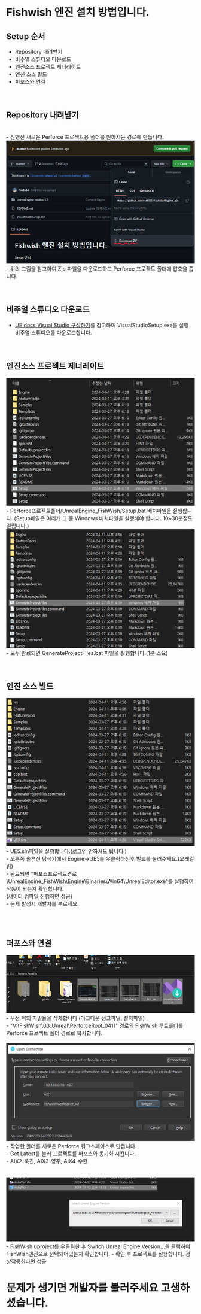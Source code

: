 # Fishwish 엔진 설치 방법입니다.

## **Setup 순서**<br>
- Repository 내려받기
- 비주얼 스튜디오 다운로드
- 엔진소스 프로젝트 제너레이트
- 엔진 소스 빌드
- 퍼포스와 연결
<br/><br/><br/>

## **Repository 내려받기**
<br>
- 진행전 새로운 Perforce 프로젝트용 폴더를 원하시는 경로에 만듭니다.
<br/>
<img src="DownloadREP.png">
- 위의 그림을 참고하여 Zip 파일을 다운로드하고 Perforce 프로젝트 폴더에 압축을 풉니다.
<br/><br/><br/>

## **비주얼 스튜디오 다운로드**
- [UE docs Visual Studio 구성하기](https://dev.epicgames.com/documentation/ko-kr/unreal-engine/setting-up-visual-studio-development-environment-for-cplusplus-projects-in-unreal-engine)를 참고하여 VisualStudioSetup.exe를 실행
  비주얼 스튜디오를 다운로드합니다.
<br/><br/><br/>

## **엔진소스 프로젝트 제너레이트**<br/>
<img src="SetupBatch.PNG">
- Perforce프로젝트폴더/UnrealEngine_FishWish/Setup.bat 배치파일을 실행합니다.
  (Setup파일은 여러개 그 중 Windows 배치파일을 실행해야 합니다. 10~30분정도 걸립니다.)
<br/>
<img src="GenerBat.PNG">
- 모두 완료되면 GenerateProjectFiles.bat 파일을 실행합니다.(1분 소요)
<br/><br/><br/>

## **엔진 소스 빌드**<br/>
<img src="UE5_Sln.PNG">
- UE5.sln파일을 실행합니다.(로그인 안하셔도 됩니다.)<br/>
- 오른쪽 솔루션 탐색기에서 Engine->UE5를 우클릭하신후 빌드를 눌러주세요.(오래걸림)<br/>
- 완료되면 "퍼포스프로젝트경로\UnrealEngine_FishWish\Engine\Binaries\Win64\UnrealEditor.exe"를 실행하여 작동이 되는지 확인합니다.<br/>
   (섀이더 컴파일 진행하면 성공)<br/>
- 문제 발생시 개발자를 부르세요.<br/>
<br/><br/><br/>

## **퍼포스와 연결**<br/>
<img src="RemoveList.PNG">
- 우선 위의 파일들을 삭제합니다 (마크다운 정크파일, 설치파일)<br/>
- "V:\FishWish\03_Unreal\PerforceRoot_0411" 경로의 FishWish 루트폴더를 Perforce 프로젝트 폴더 경로로 복사합니다.<br/><br/>
<img src="PerforceSetting.PNG">
- 작업한 폴더를 새로운 Perforce 워크스페이스로 만듭니다.<br/>
- Get Latest를 눌러 프로젝트를 퍼포스와 동기화 시킵니다.<br/>
- AIX2-욱진, AIX3-영주, AIX4-수현<br/>
<br/><br/>
<img src="SwitchEngine.PNG">
- FishWish.uproject를 우클릭한 후 Switch Unreal Engine Version...을 클릭하여 FishWish엔진으로 선택되어있는지 확인합니다.
- 확인 후 프로젝트를 실행합니다. 정상작동한다면 성공

# 문제가 생기면 개발자를 불러주세요 고생하셨습니다. 
